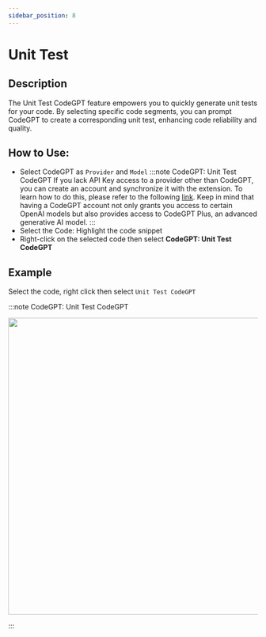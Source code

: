```yaml
---
sidebar_position: 8
---
```


# Unit Test

## Description
The Unit Test CodeGPT feature empowers you to quickly generate unit tests for your code. By selecting specific code segments, you can prompt CodeGPT to create a corresponding unit test, enhancing code reliability and quality.

## How to Use:
- Select CodeGPT as `Provider`  and `Model`
:::note CodeGPT: Unit Test CodeGPT
If you lack API Key access to a provider other than CodeGPT, you can create an account and synchronize it with the extension. To learn how to do this, please refer to the following [link](https://intercom.help/codegpt/en/articles/8699317-connect-with-codegpt-new-extension). Keep in mind that having a CodeGPT account not only grants you access to certain OpenAI models but also provides access to CodeGPT Plus, an advanced generative AI model.
:::
- Select the Code: Highlight the code snippet
- Right-click on the selected code then select **CodeGPT: Unit Test CodeGPT**

## Example
Select the code, right click then select `Unit Test CodeGPT`

:::note CodeGPT: Unit Test CodeGPT
<p align="center">
  <img width="850" height="600" src="https://github.com/davila7/code-gpt-docs/assets/37567214/fc3d47ca-cf39-4412-b7af-ecf5ef7f8098" />
</p>
:::

